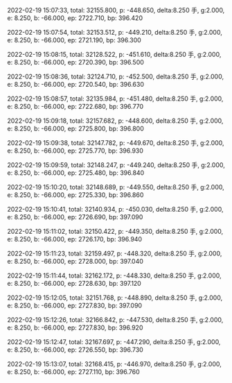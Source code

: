 2022-02-19 15:07:33, total: 32155.800, p: -448.650, delta:8.250 手, g:2.000, e: 8.250, b: -66.000, ep: 2722.710, bp: 396.420

2022-02-19 15:07:54, total: 32153.512, p: -449.210, delta:8.250 手, g:2.000, e: 8.250, b: -66.000, ep: 2721.190, bp: 396.300

2022-02-19 15:08:15, total: 32128.522, p: -451.610, delta:8.250 手, g:2.000, e: 8.250, b: -66.000, ep: 2720.390, bp: 396.500

2022-02-19 15:08:36, total: 32124.710, p: -452.500, delta:8.250 手, g:2.000, e: 8.250, b: -66.000, ep: 2720.540, bp: 396.630

2022-02-19 15:08:57, total: 32135.984, p: -451.480, delta:8.250 手, g:2.000, e: 8.250, b: -66.000, ep: 2722.680, bp: 396.770

2022-02-19 15:09:18, total: 32157.682, p: -448.600, delta:8.250 手, g:2.000, e: 8.250, b: -66.000, ep: 2725.800, bp: 396.800

2022-02-19 15:09:38, total: 32147.782, p: -449.670, delta:8.250 手, g:2.000, e: 8.250, b: -66.000, ep: 2725.770, bp: 396.930

2022-02-19 15:09:59, total: 32148.247, p: -449.240, delta:8.250 手, g:2.000, e: 8.250, b: -66.000, ep: 2725.480, bp: 396.840

2022-02-19 15:10:20, total: 32148.689, p: -449.550, delta:8.250 手, g:2.000, e: 8.250, b: -66.000, ep: 2725.330, bp: 396.860

2022-02-19 15:10:41, total: 32140.934, p: -450.030, delta:8.250 手, g:2.000, e: 8.250, b: -66.000, ep: 2726.690, bp: 397.090

2022-02-19 15:11:02, total: 32150.422, p: -449.350, delta:8.250 手, g:2.000, e: 8.250, b: -66.000, ep: 2726.170, bp: 396.940

2022-02-19 15:11:23, total: 32159.497, p: -448.320, delta:8.250 手, g:2.000, e: 8.250, b: -66.000, ep: 2728.000, bp: 397.040

2022-02-19 15:11:44, total: 32162.172, p: -448.330, delta:8.250 手, g:2.000, e: 8.250, b: -66.000, ep: 2728.630, bp: 397.120

2022-02-19 15:12:05, total: 32151.768, p: -448.890, delta:8.250 手, g:2.000, e: 8.250, b: -66.000, ep: 2727.830, bp: 397.090

2022-02-19 15:12:26, total: 32166.842, p: -447.530, delta:8.250 手, g:2.000, e: 8.250, b: -66.000, ep: 2727.830, bp: 396.920

2022-02-19 15:12:47, total: 32167.697, p: -447.290, delta:8.250 手, g:2.000, e: 8.250, b: -66.000, ep: 2726.550, bp: 396.730

2022-02-19 15:13:07, total: 32168.415, p: -446.970, delta:8.250 手, g:2.000, e: 8.250, b: -66.000, ep: 2727.110, bp: 396.760